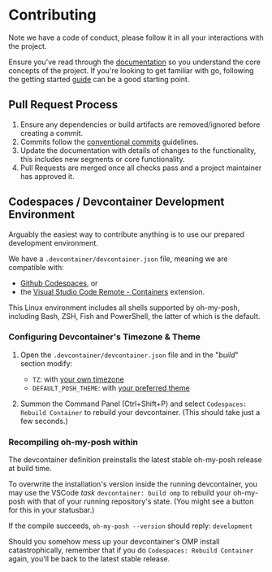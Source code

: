 # Contributing

Note we have a code of conduct, please follow it in all your interactions with the project.

Ensure you've read through the [documentation][docs] so you understand the core concepts of the
project. If you're looking to get familiar with go, following the getting started [guide][guide]
can be a good starting point.

## Pull Request Process

1. Ensure any dependencies or build artifacts are removed/ignored before creating a commit.
2. Commits follow the [conventional commits][cc] guidelines.
3. Update the documentation with details of changes to the functionality, this includes new segments
   or core functionality.
4. Pull Requests are merged once all checks pass and a project maintainer has approved it.

## Codespaces / Devcontainer Development Environment

Arguably the easiest way to contribute anything is to use our prepared development environment.

We have a `.devcontainer/devcontainer.json` file, meaning we are compatible with:

- [Github Codespaces][codespaces], or
- the [Visual Studio Code Remote - Containers][devcontainer-ext] extension.

This Linux environment includes all shells supported by oh-my-posh, including Bash, ZSH,
Fish and PowerShell, the latter of which is the default.

### Configuring Devcontainer's Timezone & Theme

1. Open the `.devcontainer/devcontainer.json` file and in the "*build*" section modify:

   - `TZ`: with [your own timezone][timezones]
   - `DEFAULT_POSH_THEME`: with [your preferred theme][themes]

2. Summon the Command Panel (Ctrl+Shift+P) and select `Codespaces: Rebuild Container`
   to rebuild your devcontainer. (This should take just a few seconds.)

### Recompiling oh-my-posh within

The devcontainer definition preinstalls the latest stable oh-my-posh release at build time.

To overwrite the installation's version inside the running devcontainer, you may use the
VSCode *task* `devcontainer: build omp` to rebuild your oh-my-posh with that of
your running repository's state. (You might see a button for this in your statusbar.)

If the compile succeeds, `oh-my-posh --version` should reply:
`development`

Should you somehow mess up your devcontainer's OMP install catastrophically, remember that
if you do `Codespaces: Rebuild Container` again, you'll be back to the latest stable release.

[docs]: https://ohmyposh.dev/docs
[guide]: https://ohmyposh.dev/docs/contributing_started
[cc]: https://www.conventionalcommits.org/en/v1.0.0/#summary
[conduct]: mailto:conduct@ohmyposh.dev
[codespaces]: https://github.com/features/codespaces
[devcontainer-ext]: https://marketplace.visualstudio.com/items?itemName=ms-vscode-remote.remote-containers
[timezones]: https://en.wikipedia.org/wiki/List_of_tz_database_time_zones
[themes]: https://ohmyposh.dev/docs/themes
